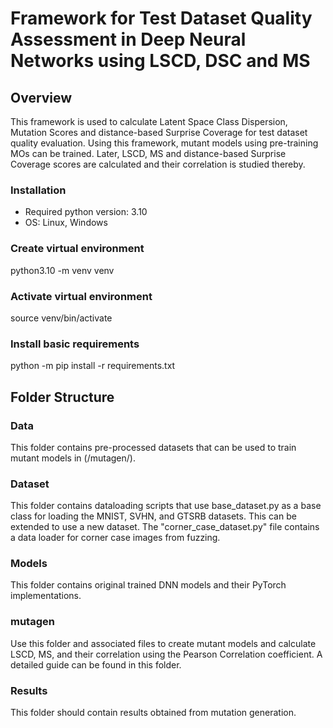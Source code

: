 # Framework for Test Dataset Quality Assessment in Deep Neural Networks using LSCD, DSC and MS

## Overview
This framework is used to calculate Latent Space Class Dispersion, Mutation Scores and distance-based Surprise Coverage for test dataset quality evaluation. Using this framework, mutant models using pre-training MOs can be trained. Later, LSCD, MS and  distance-based Surprise Coverage scores are calculated and their correlation is studied thereby.

### Installation
- Required python version: 3.10
- OS: Linux, Windows

### Create virtual environment
python3.10 -m venv venv

### Activate virtual environment
source venv/bin/activate

### Install basic requirements
python -m pip install -r requirements.txt


## Folder Structure

### Data

This folder contains pre-processed datasets that can be used to train mutant models in (/mutagen/).

### Dataset
This folder contains dataloading scripts that use base_dataset.py as a base class for loading the MNIST, SVHN, and GTSRB datasets. This can be extended to use a new dataset. The "corner_case_dataset.py" file contains a data loader for corner case images from fuzzing.

### Models

This folder contains original trained DNN models and their PyTorch implementations. 

### mutagen

Use this folder and associated files to create mutant models and calculate LSCD, MS, and their correlation using the Pearson Correlation coefficient. A detailed guide can be found in this folder.

### Results

This folder should contain results obtained from mutation generation.

